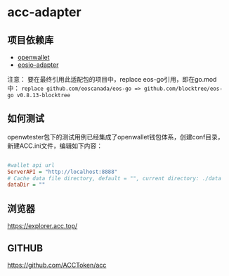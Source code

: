 # acc-adapter

## 项目依赖库

- [openwallet](https://github.com/blocktree/openwallet.git)
- [eosio-adapter](https://github.com/blocktree/eosio-adapter.git)

注意：
要在最终引用此适配包的项目中，replace eos-go引用，即在go.mod中：
`replace github.com/eoscanada/eos-go => github.com/blocktree/eos-go v0.8.13-blocktree`


## 如何测试

openwtester包下的测试用例已经集成了openwallet钱包体系，创建conf目录，新建ACC.ini文件，编辑如下内容：

```ini

#wallet api url
ServerAPI = "http://localhost:8888"
# Cache data file directory, default = "", current directory: ./data
dataDir = ""

```

## 浏览器
https://explorer.acc.top/

## GITHUB
https://github.com/ACCToken/acc
